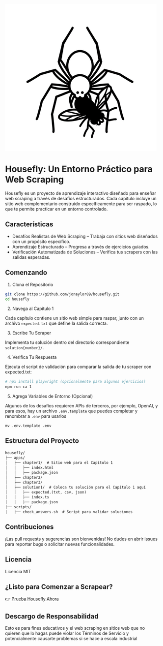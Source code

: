 ![Logotipo de Housefly](/apps/tutorial/public/housefly-logo.png)

# Housefly: Un Entorno Práctico para Web Scraping

Housefly es un proyecto de aprendizaje interactivo diseñado para enseñar web scraping a través de desafíos estructurados. Cada capítulo incluye un sitio web complementario construido específicamente para ser raspado, lo que te permite practicar en un entorno controlado.

## Características

* Desafíos Realistas de Web Scraping – Trabaja con sitios web diseñados con un propósito específico.
* Aprendizaje Estructurado – Progresa a través de ejercicios guiados.
* Verificación Automatizada de Soluciones – Verifica tus scrapers con las salidas esperadas.

## Comenzando

1. Clona el Repositorio

```sh
git clone https://github.com/jonaylor89/housefly.git
cd housefly
```

2. Navega al Capítulo 1

Cada capítulo contiene un sitio web simple para raspar, junto con un archivo `expected.txt` que define la salida correcta.

3. Escribe Tu Scraper

Implementa tu solución dentro del directorio correspondiente `solution{number}/`.

4. Verifica Tu Respuesta

Ejecuta el script de validación para comparar la salida de tu scraper con expected.txt:

```sh
# npx install playwright (opcionalmente para algunos ejercicios)
npm run ca 1
```

5. Agrega Variables de Entorno (Opcional)

Algunos de los desafíos requieren APIs de terceros, por ejemplo, OpenAI, y para esos, hay un archivo `.env.template` que puedes completar y renombrar a `.env` para usarlos

```
mv .env.template .env
```

## Estructura del Proyecto

```
housefly/
├── apps/
│   ├── chapter1/  # Sitio web para el Capítulo 1
│   │   ├── index.html
│   │   ├── package.json
│   ├── chapter2/
│   ├── chapter3/
│   ├── solution1/  # Coloca tu solución para el Capítulo 1 aquí
│   │   ├── expected.(txt, csv, json)
│   │   ├── index.ts
│   │   ├── package.json
├── scripts/
│   ├── check_answers.sh  # Script para validar soluciones
```

## Contribuciones

¡Las pull requests y sugerencias son bienvenidas! No dudes en abrir issues para reportar bugs o solicitar nuevas funcionalidades.

## Licencia

Licencia MIT

## ¿Listo para Comenzar a Scrapear?

👉 [Prueba Housefly Ahora](https://housefly.cc)


## Descargo de Responsabilidad

Esto es para fines educativos y el web scraping en sitios web que no quieren que lo hagas puede violar los Términos de Servicio y potencialmente causarte problemas si se hace a escala industrial